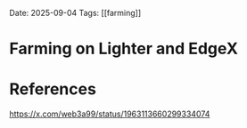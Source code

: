 Date: 2025-09-04
Tags: [[farming]]

# Farming on Lighter and EdgeX




# References
https://x.com/web3a99/status/1963113660299334074